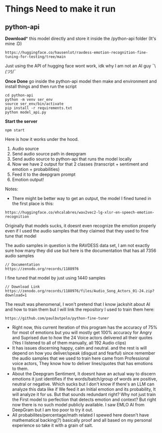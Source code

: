 # Things Need to make it run

## python-api

**Download*** this model directly and store it inside the /python-api folder (It's mine :D)
```
https://huggingface.co/hausenlot/ravdess-emotion-recognition-fine-tuning-for-testing/tree/main
```

Just using the API of hugging face wont work, idk why I am not an AI guy ¯\\_(ツ)_/¯

**Once Done** go inside the python-api model then make and environment and install things and then run the script
```
cd python-api
python -m venv ser_env
source ser_env/bin/activate
pip install -r requirements.txt
python model_api.py
```

**Start the server**
```
npm start
```

Here is how it works under the hood.
1. Audio source
2. Send audio source path in deepgram
3. Send audio source to python-api that runs the model locally
4. Now we have 2 output for that 2 classes (transcript + sentiment and emotion + probabilities)
5. Feed it to the deepgram prompt
6. Emotion output!

Notes:
- There might be better way to get an output, the model I fined tuned in the first place is this:
```
https://huggingface.co/ehcalabres/wav2vec2-lg-xlsr-en-speech-emotion-recognition
```
Originally that models sucks, it doesnt even recognize the emotion properly even if I used the audio samples that they claimed that they used to fine tune that model

The audio samples in question is the RAVDESS data set, I am not exactly sure how many they did use but here is the documentation that has all 7356 audio samples
```
// Documentation
https://zenodo.org/records/1188976
```
I fine tuned that model by just using 1440 samples
```
// Download Link
https://zenodo.org/records/1188976/files/Audio_Song_Actors_01-24.zip?download=1
```
The result was phenomenal, I won't pretend that I know jackshit about AI and how to train them but I will link the repository I used to train them here:
```
https://github.com/paulbutpolo/python-fine-tuner
```

- Right now, this current Iteration of this program has the accuracy of 75% for most of emotions but you will mostly get 100% accuracy for Angry and Suprised due to how the 24 Voice actors delivered all their quotes (Yes I listened to all of them manually, all 192 Audio clips)
- It has issues discerning happy, calm and neutral. and the rest is will depend on how you deliver/speak (disgust and fearful) since remember the audio samples that we used to train here came from Professional voice actors, They know how to deliver lines/quotes that has emotions to them.
- About the Deepgram Sentiment, It doesnt have an actual way to discern emotions it just identifies if the words/batch/group of words are positive, neutral or negative. Which sucks but I don't know if there's an LLM can analyze this data like if We feed it an Initial emotion and its probability, It will analyze it for us. But that sounds redundant right? Why not just train the First model to perfection that detects emotion and context? But right now there is no such model publicly available. I saw EMLO AI from DeepGram but I am too poor to try it out.
- All probabilites/percentage/math related I spewed here doesn't have mathematical backing(?) basically proof and all based on my personal experience so take it with a grain of salt.
